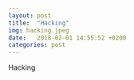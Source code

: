 ```yaml
---
layout: post
title:  "Hacking"
img: hacking.jpeg
date:   2018-02-01 14:55:52 +0200
categories: post 
---
```

Hacking
